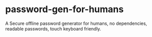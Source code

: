 # password-gen-for-humans
A Secure offline password generator for humans, no dependencies, readable passwords, touch keyboard friendly.
